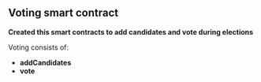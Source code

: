 ## Voting smart contract

**Created this smart contracts to add candidates and vote during elections**

Voting consists of:

-   **addCandidates**
-   **vote**
